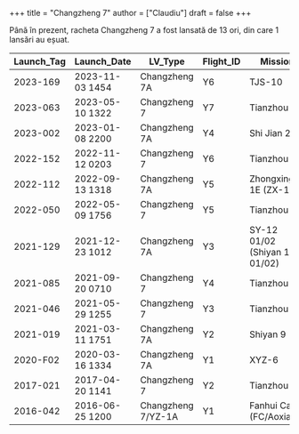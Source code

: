 +++
title = "Changzheng 7"
author = ["Claudiu"]
draft = false
+++

Până în prezent, racheta Changzheng 7 a fost lansată de 13 ori, din care 1 lansări au eșuat.

| Launch_Tag | Launch_Date     | LV_Type            | Flight_ID | Mission                       | Launch_Site | Country | Outcome |
|------------|-----------------|--------------------|-----------|-------------------------------|-------------|---------|---------|
| 2023-169   | 2023-11-03 1454 | Changzheng 7A      | Y6        | TJS-10                        | WEN LC201   | CN      | S       |
| 2023-063   | 2023-05-10 1322 | Changzheng 7       | Y7        | Tianzhou-6                    | WEN LC201   | CN      | S       |
| 2023-002   | 2023-01-08 2200 | Changzheng 7A      | Y4        | Shi Jian 23                   | WEN LC201   | CN      | S       |
| 2022-152   | 2022-11-12 0203 | Changzheng 7       | Y6        | Tianzhou-5                    | WEN LC201   | CN      | S       |
| 2022-112   | 2022-09-13 1318 | Changzheng 7A      | Y5        | Zhongxing-1E (ZX-1E)          | WEN LC201   | CN      | S       |
| 2022-050   | 2022-05-09 1756 | Changzheng 7       | Y5        | Tianzhou-4                    | WEN LC201   | CN      | S       |
| 2021-129   | 2021-12-23 1012 | Changzheng 7A      | Y3        | SY-12 01/02 (Shiyan 12 01/02) | WEN LC201   | CN      | S       |
| 2021-085   | 2021-09-20 0710 | Changzheng 7       | Y4        | Tianzhou 3                    | WEN LC201   | CN      | S       |
| 2021-046   | 2021-05-29 1255 | Changzheng 7       | Y3        | Tianzhou 2                    | WEN LC201   | CN      | S       |
| 2021-019   | 2021-03-11 1751 | Changzheng 7A      | Y2        | Shiyan 9                      | WEN LC201   | CN      | S       |
| 2020-F02   | 2020-03-16 1334 | Changzheng 7A      | Y1        | XYZ-6                         | WEN LC201   | CN      | F       |
| 2017-021   | 2017-04-20 1141 | Changzheng 7       | Y2        | Tianzhou 1                    | WEN LC201   | CN      | S       |
| 2016-042   | 2016-06-25 1200 | Changzheng 7/YZ-1A | Y1        | Fanhui Cang (FC/Aoxiang)      | WEN LC201   | CN      | S       |
